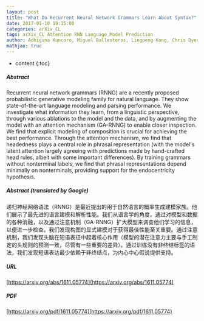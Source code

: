 ```yaml
---
layout: post
title: "What Do Recurrent Neural Network Grammars Learn About Syntax?"
date: 2017-01-10 19:15:08
categories: arXiv_CL
tags: arXiv_CL Attention RNN Language_Model Prediction
author: Adhiguna Kuncoro, Miguel Ballesteros, Lingpeng Kong, Chris Dyer, Graham Neubig, Noah A. Smith
mathjax: true
---
```


* content
{:toc}

##### Abstract
Recurrent neural network grammars (RNNG) are a recently proposed probabilistic generative modeling family for natural language. They show state-of-the-art language modeling and parsing performance. We investigate what information they learn, from a linguistic perspective, through various ablations to the model and the data, and by augmenting the model with an attention mechanism (GA-RNNG) to enable closer inspection. We find that explicit modeling of composition is crucial for achieving the best performance. Through the attention mechanism, we find that headedness plays a central role in phrasal representation (with the model's latent attention largely agreeing with predictions made by hand-crafted head rules, albeit with some important differences). By training grammars without nonterminal labels, we find that phrasal representations depend minimally on nonterminals, providing support for the endocentricity hypothesis.

##### Abstract (translated by Google)
递归神经网络语法（RNNG）是最近提出的用于自然语言的概率生成建模家族。他们展示了最先进的语言建模和解析性能。我们从语言学的角度，通过对模型和数据的各种消融，以及通过注意机制（GA-RNNG）扩大模型来调查他们学习的信息，以便进一步检查。我们发现构图的显式建模对于获得最佳性能至关重要。通过注意机制，我们发现头脑在短语表征中起着核心作用（模型的潜在注意力主要与手工制定的头规则的预测一致，尽管有一些重要的差异）。通过训练没有非终结标签的语法，我们发现短语表达最少依赖于非终结点，为内心中心假说提供支持。

##### URL
[https://arxiv.org/abs/1611.05774](https://arxiv.org/abs/1611.05774)

##### PDF
[https://arxiv.org/pdf/1611.05774](https://arxiv.org/pdf/1611.05774)

